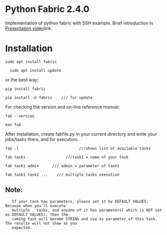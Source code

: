 # Python Fabric 2.4.0
Implementation of python fabric with SSH example.
Brief introduction in [Presentation video](https://linxnerd.wordpress.com/2018/10/10/python-fabric-2.4.0/)link.

# Installation

    sudo apt install fabric

      sudo apt install update

or the best way;

    pip install fabric

    pip install -U fabric    /// for update

For checking the version and on-line reference manual;

    fab --version

    man fab

After installation, create fabfile.py in your current directory and write your jobs/tasks there, and for execution:

    fab -l                           ///shows list of available tasks

    fab task1                  ///task1 = name of your task

    fab task1 admin      /// admin = parameter of task1

    fab task1 task2 ...    /// multiple tasks execution


##    Note:
       If your task has parameters, please set it by DEFAULT VALUES, Because when you'll execute
       multiple   tasks, and anyone of it has parameters( which is NOT set as DEFAULT VALUES), then the
       coming task will become STRING and use as parameter of this task. The results will not show as you
       expected.
